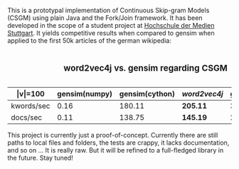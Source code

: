 This is a prototypal implementation of Continuous Skip-gram Models (CSGM) using plain Java and the Fork/Join framework.
It has been developed in the scope of a student project at [Hochschule der Medien Stuttgart](https://www.hdm-stuttgart.de/). 
It yields competitive results when compared to gensim when applied to the first 50k articles of the german wikipedia:


<table>
<caption>
<h3>word2vec4j vs. gensim regarding CSGM</h3>
</caption>
<thead>
<th>|v|=100</th><th>gensim(numpy)</th><th>gensim(cython)</th><th><i>word2vec4j</i></th><th>gensim(BLAS)</th>
</thead>
<tr><td>kwords/sec</td><td>0.16</td><td>180.11</td><td><b>205.11</b></td><td>309.87</td><tr>
</tr><td>docs/sec</td><td>0.11</td><td>138.75</td><td><b>145.19</b></td><td>238.28</td></tr>
</table>


This project is currently just a proof-of-concept.
Currently there are still paths to local files and folders, the tests are crappy, it lacks documentation, and so on ...
It is really raw.
But it will be refined to a full-fledged library in the future. Stay tuned!